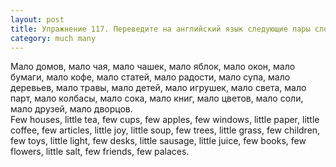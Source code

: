 ```yaml
---
layout: post
title: Упражнение 117. Переведите на английский язык следующие пары слов.
category: much many
---
```

<section class="question">
Мало домов, мало чая, мало чашек, мало яблок, мало окон, мало бумаги, мало кофе, мало статей, мало  радости, мало супа, мало деревьев, мало травы, мало детей, мало игрушек, мало света, мало парт, мало колбасы, мало сока, мало книг, мало  цветов, мало соли, мало друзей, мало дворцов.
</section>

<section class="answer">
Few houses, little tea, few cups, few apples, few windows, little paper, little coffee, few articles, little joy, little soup, few trees, little grass, few children, few toys, little light, few desks, little sausage, little juice, few books, few flowers, little salt, few friends, few palaces.
</section>